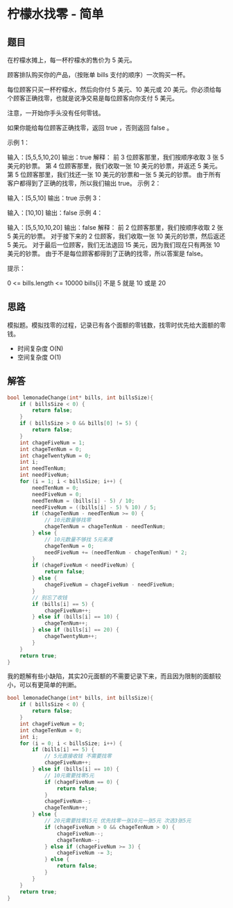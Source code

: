 # 柠檬水找零 - 简单

## 题目

在柠檬水摊上，每一杯柠檬水的售价为 5 美元。

顾客排队购买你的产品，（按账单 bills 支付的顺序）一次购买一杯。

每位顾客只买一杯柠檬水，然后向你付 5 美元、10 美元或 20 美元。你必须给每个顾客正确找零，也就是说净交易是每位顾客向你支付 5 美元。

注意，一开始你手头没有任何零钱。

如果你能给每位顾客正确找零，返回 true ，否则返回 false 。

示例 1：

输入：[5,5,5,10,20]
输出：true
解释：
前 3 位顾客那里，我们按顺序收取 3 张 5 美元的钞票。
第 4 位顾客那里，我们收取一张 10 美元的钞票，并返还 5 美元。
第 5 位顾客那里，我们找还一张 10 美元的钞票和一张 5 美元的钞票。
由于所有客户都得到了正确的找零，所以我们输出 true。
示例 2：

输入：[5,5,10]
输出：true
示例 3：

输入：[10,10]
输出：false
示例 4：

输入：[5,5,10,10,20]
输出：false
解释：
前 2 位顾客那里，我们按顺序收取 2 张 5 美元的钞票。
对于接下来的 2 位顾客，我们收取一张 10 美元的钞票，然后返还 5 美元。
对于最后一位顾客，我们无法退回 15 美元，因为我们现在只有两张 10 美元的钞票。
由于不是每位顾客都得到了正确的找零，所以答案是 false。

提示：

0 <= bills.length <= 10000
bills[i] 不是 5 就是 10 或是 20

## 思路

模拟题。模拟找零的过程，记录已有各个面额的零钱数，找零时优先给大面额的零钱。

- 时间复杂度 O(N)
- 空间复杂度 O(1)

## 解答

```C
bool lemonadeChange(int* bills, int billsSize){
    if ( billsSize < 0) {
        return false;
    }
    if ( billsSize > 0 && bills[0] != 5) {
        return false;
    }
    int chageFiveNum = 1;
    int chageTenNum = 0;
    int chageTwentyNum = 0;
    int i;
    int needTenNum;
    int needFiveNum;
    for (i = 1; i < billsSize; i++) {
        needTenNum = 0;
        needFiveNum = 0;
        needTenNum = (bills[i] - 5) / 10;
        needFiveNum = ((bills[i] - 5) % 10) / 5;
        if (chageTenNum - needTenNum >= 0) {
            // 10元数量够找零
            chageTenNum = chageTenNum - needTenNum;
        } else {
            // 10元数量不够找 5元来凑
            chageTenNum = 0;
            needFiveNum += (needTenNum - chageTenNum) * 2;
        }
        if (chageFiveNum < needFiveNum) {
            return false;
        } else {
            chageFiveNum = chageFiveNum - needFiveNum;
        }
        // 别忘了收钱
        if (bills[i] == 5) {
            chageFiveNum++;
        } else if (bills[i] == 10) {
            chageTenNum++;
        } else if (bills[i] == 20) {
            chageTwentyNum++;
        }
    }
    return true;
}
```

我的题解有些小缺陷，其实20元面额的不需要记录下来，而且因为限制的面额较小，可以有更简单的判断。

```C
bool lemonadeChange(int* bills, int billsSize){
    if ( billsSize < 0) {
        return false;
    }
    int chageFiveNum = 0;
    int chageTenNum = 0;
    int i;
    for (i = 0; i < billsSize; i++) {
        if (bills[i] == 5) {
            // 5元直接收钱 不需要找零
            chageFiveNum++;
        } else if (bills[i] == 10) {
            // 10元需要找零5元
            if (chageFiveNum == 0) {
                return false;
            }
            chageFiveNum--;
            chageTenNum++;
        } else {
            // 20元需要找零15元 优先找零一张10元一张5元 次选3张5元
            if (chageFiveNum > 0 && chageTenNum > 0) {
                chageFiveNum--;
                chageTenNum--;
            } else if (chageFiveNum >= 3) {
                chageFiveNum -= 3;
            } else {
                return false;
            }
        }
    }
    return true;
}
```
